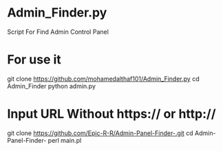 # Admin_Finder.py
Script For Find Admin Control Panel
# For use it
 git clone https://github.com/mohamedalthaf101/Admin_Finder.py
 cd Admin_Finder
 python admin.py


# Input URL Without https:// or http://

git clone https://github.com/Epic-R-R/Admin-Panel-Finder-.git
cd Admin-Panel-Finder-
perl main.pl

